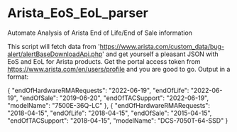 # Arista_EoS_EoL_parser
Automate Analysis of Arista End of Life/End of Sale information

This script will fetch data from 'https://www.arista.com/custom_data/bug-alert/alertBaseDownloadApi.php' and get yourself a pleasant JSON with EoS and EoL for Arista products.
Get the portal access token from https://www.arista.com/en/users/profile and you are good to go.
Output in a format:

{
    "endOfHardwareRMARequests": "2022-06-19",
    "endOfLife": "2022-06-19",
    "endOfSale": "2019-06-20",
    "endOfTACSupport": "2022-06-19",
    "modelName": "7500E-36Q-LC"
},
{
    "endOfHardwareRMARequests": "2018-04-15",
    "endOfLife": "2018-04-15",
    "endOfSale": "2015-04-15",
    "endOfTACSupport": "2018-04-15",
    "modelName": "DCS-7050T-64-SSD"
}
